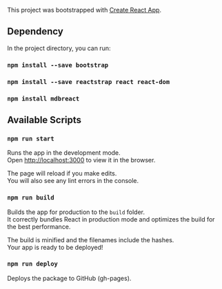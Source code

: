 This project was bootstrapped with [Create React App](https://github.com/facebook/create-react-app).

## Dependency

In the project directory, you can run:

### `npm install --save bootstrap`
### `npm install --save reactstrap react react-dom`
### `npm install mdbreact`


## Available Scripts

### `npm run start`

Runs the app in the development mode.<br />
Open [http://localhost:3000](http://localhost:3000) to view it in the browser.

The page will reload if you make edits.<br />
You will also see any lint errors in the console.

### `npm run build`

Builds the app for production to the `build` folder.<br />
It correctly bundles React in production mode and optimizes the build for the best performance.

The build is minified and the filenames include the hashes.<br />
Your app is ready to be deployed!

### `npm run deploy`

Deploys the package to GitHub (gh-pages).

